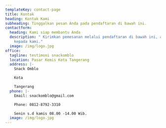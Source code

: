 ```yaml
---
templateKey: contact-page
title: Kontak
heading: Kontak Kami
subheading: Tinggalkan pesan Anda pada pendaftaran di bawah ini.
contactform:
  heading: Kami siap membantu Anda
  description: " Kirimkan pemesanan melalui pendaftaran di bawah ini, atau kirimkan email
    kepada kami."
  image: /img/logo.jpg
office:
  tagline: testimoni snackomblo
  location: Pasar Kemis Kota Tangerang
  address: |-
    Snack Omblo

    Kota

    Tangerang
  phone: |-
    Email: snackomblo@gmail.com

    Phone: 0812-8792-3310

    Senin s.d kamis 08.00 -14.00 Wib.
  image: /img/logo.jpg
---
```

